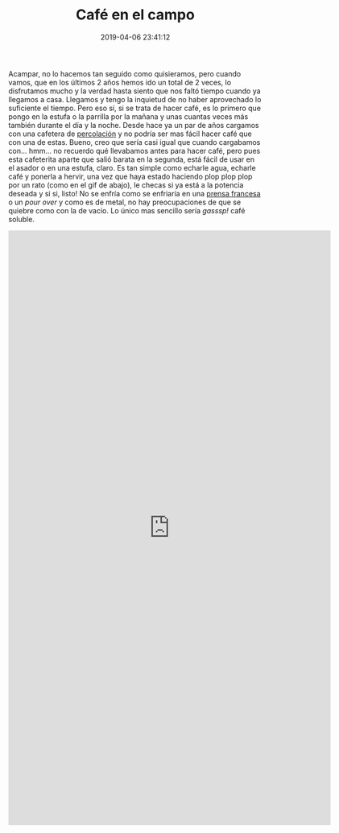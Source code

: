 ﻿---
title: "Café en el campo"
date: 2019-04-06 23:41:12
tags:
- café
- acampar
- campismo
- desayuno
- gifs

cover_image: percolator-800px.webp
cover_image_small: percolator-500px.webp

description: Cafe-en-el-campo
linkinbio: true
---



Acampar, no lo hacemos tan seguido como quisieramos, pero cuando vamos, que en los últimos 2 años hemos ido un total de 2 veces, lo disfrutamos mucho y la verdad hasta siento que nos faltó tiempo cuando ya llegamos a casa. Llegamos y tengo la inquietud de no haber aprovechado lo suficiente el tiempo. Pero eso sí, si se trata de hacer café, es lo primero que pongo en la estufa o la parrilla por la mañana y unas cuantas veces más también durante el día y la noche. Desde hace ya un par de años cargamos con una cafetera de <a href="https://en.wikipedia.org/wiki/Coffee*percolator">percolación</a> y no podría ser mas fácil hacer café que con una de estas. Bueno, creo que sería casi igual que cuando cargabamos con... hmm... no recuerdo qué llevabamos antes para hacer café, pero pues esta cafeterita aparte que salió barata en la segunda, está fácil de usar en el asador o en una estufa, claro. Es tan simple como echarle agua, echarle café y ponerla a hervir, una vez que haya estado haciendo plop plop plop por un rato (como en el gif de abajo), le checas si ya está a la potencia deseada y si si, listo! No se enfría como se enfriaría en una <a href="https://es.wikipedia.org/wiki/Cafetera*de_%C3%A9mbolo">prensa francesa</a> o un *pour over* y como es de metal, no hay preocupaciones de que se quiebre como con la de vacío. Lo único mas sencillo sería *gasssp!* café soluble.

<iframe src='https://gfycat.com/ifr/ThirstySnivelingFirebelliedtoad' frameborder='0' scrolling='no' allowfullscreen width='640' height='1182'></iframe>

</div>
